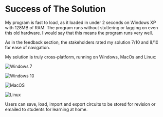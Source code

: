 # Success of The Solution

My program is fast to load, as it loaded in under 2 seconds on Windows XP with 128MB of RAM. The program runs without stuttering or lagging on even this old hardware. I would say that this means the program runs very well.

As in the feedback section, the stakeholders rated my solution 7/10 and 8/10 for ease of navigation.

My solution is truly cross-platform, running on Windows, MacOs and Linux:

![Windows 7](images/working_7.png)

![Windows 10](images/working_10.png)

![MacOS](images/working_macos.png)

![Linux](images/working_fedora.png)

Users can save, load, import and export circuits to be stored for revision or emailed to students for learning at home.

